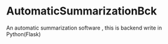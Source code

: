 # AutomaticSummarizationBck
An automatic summarization software , this is backend write in Python(Flask)

